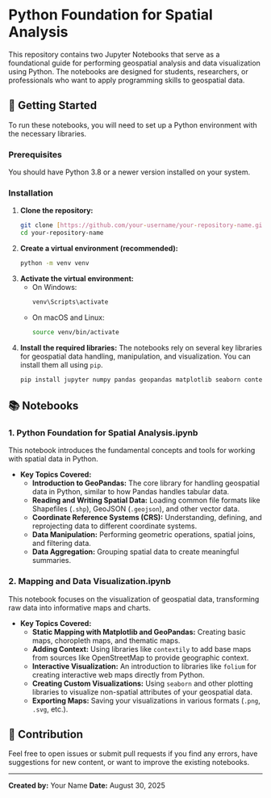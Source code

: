 # Python Foundation for Spatial Analysis

This repository contains two Jupyter Notebooks that serve as a foundational guide for performing geospatial analysis and data visualization using Python. The notebooks are designed for students, researchers, or professionals who want to apply programming skills to geospatial data.

## 🚀 Getting Started

To run these notebooks, you will need to set up a Python environment with the necessary libraries.

### Prerequisites

You should have Python 3.8 or a newer version installed on your system.

### Installation

1.  **Clone the repository:**
    ```bash
    git clone [https://github.com/your-username/your-repository-name.git](https://github.com/your-username/your-repository-name.git)
    cd your-repository-name
    ```
2.  **Create a virtual environment (recommended):**
    ```bash
    python -m venv venv
    ```
3.  **Activate the virtual environment:**
    * On Windows:
        ```bash
        venv\Scripts\activate
        ```
    * On macOS and Linux:
        ```bash
        source venv/bin/activate
        ```
4.  **Install the required libraries:**
    The notebooks rely on several key libraries for geospatial data handling, manipulation, and visualization. You can install them all using `pip`.
    ```bash
    pip install jupyter numpy pandas geopandas matplotlib seaborn contextily rasterio
    ```

## 📚 Notebooks

### 1. Python Foundation for Spatial Analysis.ipynb

This notebook introduces the fundamental concepts and tools for working with spatial data in Python.

* **Key Topics Covered:**
    * **Introduction to GeoPandas:** The core library for handling geospatial data in Python, similar to how Pandas handles tabular data.
    * **Reading and Writing Spatial Data:** Loading common file formats like Shapefiles (`.shp`), GeoJSON (`.geojson`), and other vector data.
    * **Coordinate Reference Systems (CRS):** Understanding, defining, and reprojecting data to different coordinate systems.
    * **Data Manipulation:** Performing geometric operations, spatial joins, and filtering data.
    * **Data Aggregation:** Grouping spatial data to create meaningful summaries.

### 2. Mapping and Data Visualization.ipynb

This notebook focuses on the visualization of geospatial data, transforming raw data into informative maps and charts.

* **Key Topics Covered:**
    * **Static Mapping with Matplotlib and GeoPandas:** Creating basic maps, choropleth maps, and thematic maps.
    * **Adding Context:** Using libraries like `contextily` to add base maps from sources like OpenStreetMap to provide geographic context.
    * **Interactive Visualization:** An introduction to libraries like `folium` for creating interactive web maps directly from Python.
    * **Creating Custom Visualizations:** Using `seaborn` and other plotting libraries to visualize non-spatial attributes of your geospatial data.
    * **Exporting Maps:** Saving your visualizations in various formats (`.png`, `.svg`, etc.).

## 🤝 Contribution

Feel free to open issues or submit pull requests if you find any errors, have suggestions for new content, or want to improve the existing notebooks.



---
**Created by:** Your Name
**Date:** August 30, 2025
